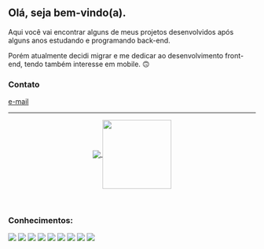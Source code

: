 ## Olá, seja bem-vindo(a).

Aqui você vai encontrar alguns de meus projetos desenvolvidos após alguns anos estudando e programando back-end.

Porém atualmente decidi migrar e me dedicar ao desenvolvimento front-end, tendo também interesse em mobile. :upside_down_face:

### Contato
  <a href="mailto:mayconpinheirocampos@outlook.com">e-mail</a>
    <br>
  



<hr>
<p align="center">
  <a href="https://github.com/anuraghazra/github-readme-stats">
    <img
      align="center"
      src="https://github-readme-stats.vercel.app/api/top-langs/?username=MayconPCampos&layout=compact&langs_count=7&theme=dark"
    />
  </a>
  <a href="https://github.com/anuraghazra/github-readme-stats">
    <img
      align="center"
      height="140"
      src="https://github-readme-stats.vercel.app/api?username=MayconPCampos&show_icons=true&theme=dark&include_all_commits=true&count_private=true"
    />
  </a>
</p>
<br>

### Conhecimentos:
<p align="left">
  <img src="https://img.shields.io/badge/HTML5-E34F26?style=for-the-badge&logo=html5&logoColor=white" />
  <img src="https://img.shields.io/badge/CSS3-1572B6?style=for-the-badge&logo=css3&logoColor=white" />
  <img src="https://img.shields.io/badge/Bootstrap-563D7C?style=for-the-badge&logo=bootstrap&logoColor=white"/>
  <img src="https://img.shields.io/badge/Python-3776AB?style=for-the-badge&logo=python&logoColor=white"/>
  <img src="https://img.shields.io/badge/Flask-000000?style=for-the-badge&logo=flask&logoColor=white"/>
  <img src="https://img.shields.io/badge/Django-092E20?style=for-the-badge&logo=django&logoColor=green" />
  <img src="https://img.shields.io/badge/MySQL-00000F?style=for-the-badge&logo=mysql&logoColor=white" />
  <img src="https://img.shields.io/badge/Git-F05032?style=for-the-badge&logo=git&logoColor=white0"/>
  <img src="https://img.shields.io/badge/Docker-2CA5E0?style=for-the-badge&logo=docker&logoColor=white"/>
<!--   <img src="https://img.shields.io/badge/Amazon_AWS-FF9900?style=for-the-badge&logo=amazonaws&logoColor=white" /> -->
</p>


